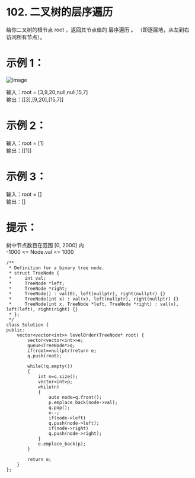 # 102. 二叉树的层序遍历  

给你二叉树的根节点 root ，返回其节点值的 层序遍历 。 （即逐层地，从左到右访问所有节点）。  

 

# 示例 1：  
![image](https://github.com/user-attachments/assets/34e5eb4a-ca6c-422d-b4dd-79dc985acf92)  


输入：root = [3,9,20,null,null,15,7]  
输出：[[3],[9,20],[15,7]]  
# 示例 2：  

输入：root = [1]  
输出：[[1]]  
# 示例 3：  

输入：root = []  
输出：[]  
 

# 提示：  

树中节点数目在范围 [0, 2000] 内  
-1000 <= Node.val <= 1000  


```
/**
 * Definition for a binary tree node.
 * struct TreeNode {
 *     int val;
 *     TreeNode *left;
 *     TreeNode *right;
 *     TreeNode() : val(0), left(nullptr), right(nullptr) {}
 *     TreeNode(int x) : val(x), left(nullptr), right(nullptr) {}
 *     TreeNode(int x, TreeNode *left, TreeNode *right) : val(x), left(left), right(right) {}
 * };
 */
class Solution {
public:
    vector<vector<int>> levelOrder(TreeNode* root) {
        vector<vector<int>>e;
        queue<TreeNode*>q;
        if(root==nullptr)return e;
        q.push(root);

        while(!q.empty())
        {
            int n=q.size();
            vector<int>p;
            while(n)
            {
                auto node=q.front();
                p.emplace_back(node->val);
                q.pop();
                n--;
                if(node->left)
                q.push(node->left);
                if(node->right)
                q.push(node->right);
            }
            e.emplace_back(p);
        }

        return e;
    }
};


```
